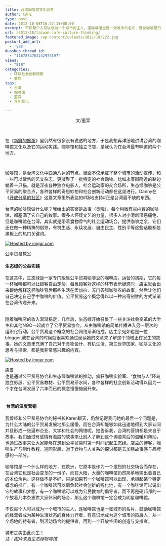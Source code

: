 ```yaml
---
title: 台湾咖啡馆文化思考
author: CAPE
type: post
date: 2012-10-08T16:47:15+00:00
excerpt: 不仅每个人可以成为一个城市的主人，连咖啡馆也是一张城市的名片，鼓励咖啡馆的经营者成为某种生活状态的身体力行者，有意识地成为这个城市的策展人，从一个场地的持有者，到活动场合的提供者，再到一个开放空间的创造与安排者。
url: /2012/10/taiwan-cafe-culture-thinking/
featured_image: /wp-content/uploads/2012/10/222.jpg
posturl_add_url:
  - 'yes'
duoshuo_thread_id:
  - "1167873763232973197"
views:
  - "518"
categories:
  - 环球社会创新观察
  - 董弈
tags:
  - 台湾
  - 咖啡馆
  - 董弈
  - 青年文化

---
```

<div style="text-align: center;">
  文/董弈
</div>

<div style="text-align: center;">
</div>

&nbsp;

<div>
</div>

<div>
  在《<a href="http:// hicape.com/2012/10/fresh-travel/" target="_blank">新鲜的旅游</a>》里仍然有很多没有说透的地方，于是我想再详细地讲讲台湾的咖啡馆文化以及它的运动实践。咖啡馆和独立书店，是我认为在台湾最有味道的两个地方。
</div>

<div>
</div>

&nbsp;

<div>
</div>

<div>
  <wbr>咖啡馆，是台湾文化中四通八达的节点。里面不仅承载了整个城市的活动宣传，和一些可以贩售的艺文杂志，更凝聚了一批特定的社会动物。比如永康街附近的路边躺着一只猫，就是深夜各种独立电影人，社会运动家的交会场所，生态绿咖啡是公平贸易的聚合点，各种各样的奇思妙想和社会创新活动都在这里进行。Danny在《<a href="http://www.lifegrowing.me/?p=54" target="_blank">开放分享的社区</a>》这篇文章里所表达的#场地支持#正是台湾最不缺的东西。</wbr>
</div>

<div>
   <wbr></wbr>
</div>

<div>
</div>

<div>
  台湾的咖啡馆做什么呢？我给出的答案是故事（灵魂）。每个稍微有些内容的咖啡馆，都塞满了它自己的故事。很多人怀疑文艺的力量，很多人对小清新深恶痛绝，但是咖啡馆在台湾，其实就是带着食物香气的社会运动场合。提供咖啡之余，它们还在做一种精神的倡导，有机生活、永续发展、自由民主、性别平等这些话题都是黑板上的热门关键词。
</div>

<div>
</div>

[![][1]][2]

<div>
  公平贸易教室
</div>

<div>
</div>

#### **生态绿的公益实践**

<div>
  在这其中，生态绿是一家专门贩售公平贸易咖啡豆的咖啡店。运营的初期，它的每一杯咖啡都可以让顾客自由定价，每当顾客对这样的环节表示疑惑时，店主就会出来跟他解释这杯咖啡背后那些生活在孟加拉、苏门答腊咖啡农的故事，然后让他们自己决定自己手中咖啡的价值。公平贸易这个概念得以以一种出奇制胜的方式渐渐在台湾传递开来。
</div>

<div>
   <wbr>  <wbr></wbr></wbr>
</div>

<div>
   <wbr>  </wbr>
</div>

<div>
  <wbr>随着咖啡店的收入渐渐稳定，几年后，生态绿开始召集了一些关注社会变革的大学生和其他NGO一起成立了公平贸易协会，从由咖啡馆的简单传播进入另一层次的组织化行动。公平贸易这个概念的社会网络渐渐结成。店主余宛如也是一位blogger,我在台湾的时候就很喜欢通过阅读她的文章来了解这个领域正在发生的故事。她的文章里充满了自己对于食物设计、有机生活、第三世界国家、咖啡文化的思考与探索，都是我非常感兴趣的内容。</wbr>
</div>

<div>
</div>

[![][3]][4]

<div>
  店景
</div>

<div>
</div>

<div>
</div>

<div>
  <wbr>也是通过公平贸易协会和生态绿咖啡馆的推动，疯狂咖啡实验室、“食物与人”环岛独立影展、公平贸易教材、公平贸易茶水间，各种各样的社会创新活动得以因为一个才在台湾发展了六年而已的概念慢慢施展开来。</wbr>
</div>

<div>
</div>

<div>
   <wbr>  </wbr>
</div>

#### <wbr> **台湾的温度营销**</wbr>

<div>
  我曾经和公平贸易协会的秘书长Karen聊天，仍然记得我问她的最后一个问题是，为什么大陆的公平贸易发展地那么缓慢，而在台湾却能够如此迅速地得到大家认同并且形成一张遍布企业、大学和社会的网络呢。她告诉我，台湾的营销都是来自于故事。我们通过有感情有温度的故事来让别人了解到这个词语背后的温暖和帮助，也通过故事来让大家能够在想到公平贸易时第一时间记起生态绿。店主的博客，咖啡生产与制作教程，巡回影展，对于食物与人关系的探讨都是去加强故事感与品牌感的一部分。
</div>

<div>
</div>

<div>
   <wbr>  </wbr>
</div>

<div>
  <wbr>咖啡馆是一个什么样的地方，在欧洲，它原本是作为一个激烈的社交场合而存在，在台湾它也是社会变革的一份子。而在大陆，大量的咖啡馆仍然简单地输出着自己的本位角色。这样做不是不好，只是如果有一个咖啡馆可以出现，承担起某个特定概念的推广，有一个咖啡馆可以肩负起社会创新的孵化地，有一个咖啡馆可以说出它的故事和梦想，有一个咖啡馆可以成为公民教育的倡导者，而不再是硬邦邦的一个放着几本杂志供大家休闲的场合，那么这个咖啡馆一定会成为明星咖啡馆。</wbr>
</div>

<div>
</div>

<div>
   <wbr>  <wbr> </wbr></wbr>
</div>

<div>
  不仅每个人可以成为一个城市的主人，连咖啡馆也是一张城市的名片，鼓励咖啡馆的经营者成为某种生活状态的身体力行者，有意识地成为这个城市的策展人，从一个场地的持有者，到活动场合的提供者，再到一个开放空间的创造与安排者。
</div>

<div>
</div>

<div>
   <wbr>  </wbr>
</div>

<div>
  <wbr>城市之美由此而生！</wbr>
</div>

<div>
</div>

<div>
</div>

<div>
  <em>注：图片来自生态绿咖啡馆</em>
</div>

<div>
</div>

<div>
</div>

<div>
</div>

 [1]: http://i.imgur.com/IjFekl.jpg "Hosted by imgur.com"
 [2]: http://imgur.com/IjFek
 [3]: http://i.imgur.com/7lKogl.jpg "Hosted by imgur.com"
 [4]: http://imgur.com/7lKog